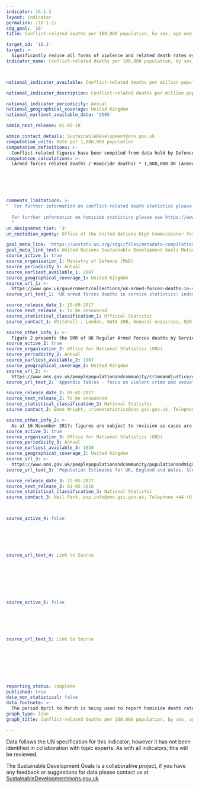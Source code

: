 ```yaml
---
indicator: 16.1.2
layout: indicator
permalink: /16-1-2/
sdg_goal: '16'
title: Conflict-related deaths per 100,000 population, by sex, age and cause

target_id: '16.1'
target: >-
  Significantly reduce all forms of violence and related death rates everywhere
indicator_name: Conflict-related deaths per 100,000 population, by sex, age and cause



national_indicator_available: Conflict-related deaths per million population

national_indicator_description: Conflict-related deaths per million population

national_indicator_periodicity: Annual
national_geographical_coverage: United Kingdom
national_earliest_available_data: '2005'

admin_next_release: 01-05-18

admin_contact_details: SustainableDevelopment@ons.gov.uk
computation_units: Rate per 1,000,000 population
computation_definitions: >-
  Conflict-related figures have been compiled from data held by Defence Statistics. The data are presented for Tri-Service and separately for each of the services; Naval Service, Army and Royal Air Force. Figures are presented for UK Regular Armed Forces deaths by Service, Standardised Mortality Ratios1 (SMR) (95% confidence intervals (CI)). UK Regulars are defined as full time Service personnel, including Nursing Services, but excluding FTRS personnel, Gurkhas, Naval activated Reservists, mobilised Reservists, Military Provost Guarding Service (MPGS) and Non Regular Permanent Service (NRPS). Unless otherwise stated, includes trained and untrained personnel. Homicide figures have been compiled from the Homicide Index recorded by the Home Office, which contains detailed record-level information about each homicide recorded by police in England and Wales. The figures are for completed homicides (that is, excluding attempted murder).
computation_calculations: >-
  (Armed forces related deaths / Homicide deaths) * 1,000,000 OR (Armed forces related deaths / Population) * 1,000,000






comments_limitations: >-
"  For further information on conflict-related death statistics please see https://www.gov.uk/government/uploads/system/uploads/attachment_data/file/603600/20170330_UK_Deaths_National_Statistic_2017_O.pdf
  
  For further information on homicide statistics please see https://www.ons.gov.uk/peoplepopulationandcommunity/crimeandjustice/datasets/appendixtableshomicideinenglandandwales
  "
un_designated_tier: '3'
un_custodian_agency: Office of the United Nations High Commissioner for Human Rights (OHCHR)

goal_meta_link: 'https://unstats.un.org/sdgs/files/metadata-compilation/Metadata-Goal-16.pdf'
goal_meta_link_text: United Nations Sustainable Development Goals Metadata (PDF 1.3 MB)
source_active_1: true
source_organisation_1: Ministry of Defence (MoD)
source_periodicity_1: Annual
source_earliest_available_1: 2007
source_geographical_coverage_1: United Kingdom
source_url_1: >-
  https://www.gov.uk/government/collections/uk-armed-forces-deaths-in-service-statistics-index
source_url_text_1: 'UK armed forces deaths in service statistics: index'

source_release_date_1: 15-09-2017
source_next_release_1: To be announced
source_statistical_classification_1: Official Statistic 
source_contact_1: Whitehall , London, SW1A 2HB, General enquiries, 020 7218 9000

source_other_info_1: >-
  Figure 2 presents the SMR of UK Regular Armed Forces deaths by Service, 2007-2016.
source_active_2: true
source_organisation_2: Office for National Statistics (ONS)
source_periodicity_2: Annual
source_earliest_available_2: 1967
source_geographical_coverage_2: United Kingdom
source_url_2: >-
  https://www.ons.gov.uk/peoplepopulationandcommunity/crimeandjustice/datasets/appendixtablesfocusonviolentcrimeandsexualoffences
source_url_text_2: 'Appendix Tables - focus on violent crime and sexual offences'

source_release_date_2: 09-02-2017
source_next_release_2: To be announced
source_statistical_classification_2: National Statistic
source_contact_2: Emma Wright, crimestatistics@ons.gsi.gov.uk, Telephone +44 (0)1329 444650

source_other_info_2: >-
  As at 16 November 2017; figures are subject to revision as cases are dealt with by the police and the courts, or as further information becomes available. Year ending March 2011 includes 1 victim with unknown age. Year ending March 2012 includes 1 victim with unknown gender. Year ending March 2015 includes 1 victim with unknown gender. Year ending March 2016 includes 1 victim with unknown gender.   
source_active_3: true
source_organisation_3: Office for National Statistics (ONS)
source_periodicity_3: Annual
source_earliest_available_3: 1838
source_geographical_coverage_3: United Kingdom
source_url_3: >-
  https://www.ons.gov.uk/peoplepopulationandcommunity/populationandmigration/populationestimates/datasets/populationestimatesforukenglandandwalesscotlandandnorthernireland 
source_url_text_3: 'Population Estimates for UK, England and Wales, Scotland and Northern Ireland'

source_release_date_3: 22-05-2017
source_next_release_3: 01-05-2018
source_statistical_classification_3: National Statistic
source_contact_3: Neil Park, pop.info@ons.gsi.gov.uk, Telephone +44 (0)1329 444661



source_active_4: false






source_url_text_4: Link to Source








source_active_5: false






source_url_text_5: Link to Source








reporting_status: complete
published: true
data_non_statistical: false
data_footnote: >-
  The period April to March is being used to report homicide death rates. The date on the X axis is the year at the start of the period.
graph_type: line
graph_title: Conflict-related deaths per 100,000 population, by sex, age and cause

---
```

Data follows the UN specification for this indicator; however it has not been identified in collaboration with topic experts. As with all indicators, this will be reviewed.
  
The Sustainable Development Goals is a collaborative project, if you have any feedback or suggestions for data please contact us at <SustainableDevelopment@ons.gov.uk>


